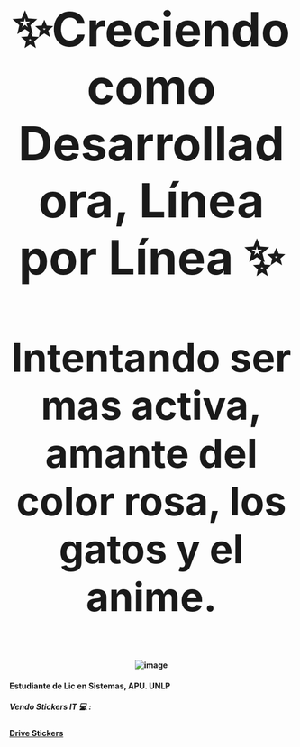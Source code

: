 
<p align="center" style="font-size: 84px;"><strong>✨Creciendo como Desarrolladora, Línea por Línea ✨</strong></p>
<p align="center" style="font-size: 70px;"><strong> Intentando ser mas activa, amante del color rosa, los gatos y el anime.</p>

<div align="center">
  
![image](https://github.com/user-attachments/assets/59d84809-effb-429f-be84-96f82ac24894)

</div>


#### Estudiante de Lic en Sistemas, APU. UNLP
##### Vendo Stickers IT 💻 :
#### [Drive Stickers](https://drive.google.com/drive/folders/1nzrGfG1_9-k5Dp8QdMbfXcqo7_Uz2GV7)

<!--
**LauraCuenca/LauraCuenca** is a ✨ _special_ ✨ repository because its `README.md` (this file) appears on your GitHub profile.

Here are some ideas to get you started:

- 🔭 I’m currently working on ...
- 🌱 I’m currently learning ...
- 👯 I’m looking to collaborate on ...
- 🤔 I’m looking for help with ...
- 💬 Ask me about ...
- 📫 How to reach me: ...
- 😄 Pronouns: ...
- ⚡ Fun fact: ...
-->
